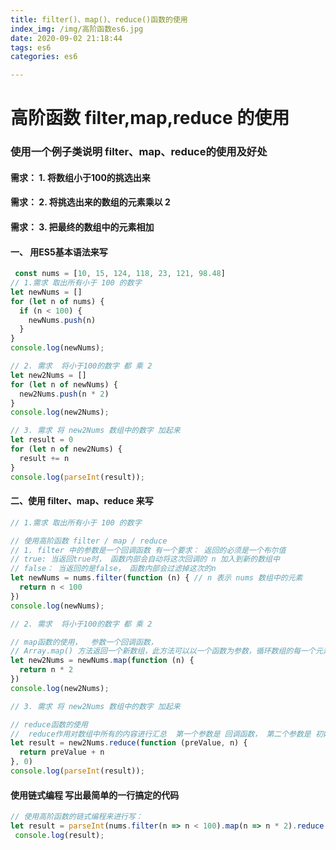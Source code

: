 ```yaml
---
title: filter()、map()、reduce()函数的使用
index_img: /img/高阶函数es6.jpg
date: 2020-09-02 21:18:44
tags: es6
categories: es6

---
```

# 高阶函数  filter,map,reduce 的使用
### 使用一个例子类说明 filter、map、reduce的使用及好处

#### 需求： 1. 将数组小于100的挑选出来 
#### 需求：  2. 将挑选出来的数组的元素乘以 2    
#### 需求： 3. 把最终的数组中的元素相加

#### 一、 用ES5基本语法来写
```JavaScript
 const nums = [10, 15, 124, 118, 23, 121, 98.48]
// 1.需求 取出所有小于 100 的数字
let newNums = []
for (let n of nums) {
  if (n < 100) {
    newNums.push(n)
  }
}
console.log(newNums);

// 2. 需求  将小于100的数字 都 乘 2
let new2Nums = []
for (let n of newNums) {
  new2Nums.push(n * 2)
}
console.log(new2Nums);

// 3. 需求 将 new2Nums 数组中的数字 加起来
let result = 0
for (let n of new2Nums) {
  result += n
}
console.log(parseInt(result));
```

#### 二、使用 filter、map、reduce 来写
```JavaScript
// 1.需求 取出所有小于 100 的数字

// 使用高阶函数 filter / map / reduce
// 1. filter 中的参数是一个回调函数 有一个要求： 返回的必须是一个布尔值
// true: 当返回true时， 函数内部会自动将这次回调的 n 加入到新的数组中
// false： 当返回的是false， 函数内部会过滤掉这次的n
let newNums = nums.filter(function (n) { // n 表示 nums 数组中的元素
  return n < 100
})
console.log(newNums);

// 2. 需求  将小于100的数字 都 乘 2

// map函数的使用，  参数一个回调函数，  
// Array.map() 方法返回一个新数组，此方法可以以一个函数为参数，循环数组的每一个元素，函数将数组中的元素接收为单个参数。
let new2Nums = newNums.map(function (n) {
  return n * 2
})
console.log(new2Nums);

// 3. 需求 将 new2Nums 数组中的数字 加起来

// reduce函数的使用
//  reduce作用对数组中所有的内容进行汇总  第一个参数是 回调函数， 第二个参数是 初始化值
let result = new2Nums.reduce(function (preValue, n) {
  return preValue + n
}, 0)
console.log(parseInt(result));
```

#### 使用链式编程 写出最简单的一行搞定的代码
```JavaScript
// 使用高阶函数的链式编程来进行写：
let result = parseInt(nums.filter(n => n < 100).map(n => n * 2).reduce((preValue, n) => preValue + n, 0))
 console.log(result);
```


